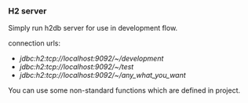 ### H2 server ###
Simply run h2db server for use in development flow.

connection urls:

*  _jdbc:h2:tcp://localhost:9092/~/development_
*  _jdbc:h2:tcp://localhost:9092/~/test_
*  *jdbc:h2:tcp://localhost:9092/~/any_what_you_want*

You can use some non-standard functions which are defined in project.